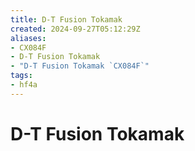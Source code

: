 ```yaml
---
title: D-T Fusion Tokamak
created: 2024-09-27T05:12:29Z
aliases:
- CX084F
- D-T Fusion Tokamak
- "D-T Fusion Tokamak `CX084F`"
tags:
- hf4a
---
```


# D-T Fusion Tokamak
